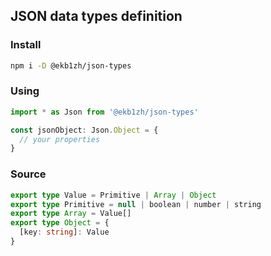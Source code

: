 ## JSON data types definition

### Install

```sh
npm i -D @ekb1zh/json-types
```

### Using

```ts
import * as Json from '@ekb1zh/json-types'

const jsonObject: Json.Object = {
  // your properties
}
```

### Source

```ts
export type Value = Primitive | Array | Object
export type Primitive = null | boolean | number | string
export type Array = Value[]
export type Object = {
  [key: string]: Value
}
```
